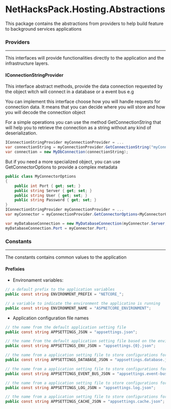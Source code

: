 ﻿NetHacksPack.Hosting.Abstractions
=====================
This package contains the abstractions from providers to help build feature to background services applications

### Providers
---
This interfaces will provide functionalities directly to the application and the infrastructure layers.

#### IConnectionStringProvider
This interface abstract methods, provide the data connection requested by the object witch will connect in a database or a event bus e.g

You can implement this interface choose how you will handle requests for connection data.
It means that you can decide where you will store and how you will decode the connection object

For a simple operations you can use the method GetConnectionString that will help you to retrieve the connection as a string without any kind of deserialization.

```c#
IConnectionStringProvider myConnectionProvider = ...
var connectionString = myConnectionProvider.GetConnectionString("myConnectionKey");
var connection = new MyDbConnection(connectionString);
```
But if you need a more specialized object, you can use GetConnectorOptions to provide a complex metadata

```c#
public class MyConnectorOptions
{
	public int Port { get; set; }
	public string Server { get; set; }
	public string User { get; set; }
	public string Password { get; set; }
}
IConnectionStringProvider myConnectionProvider = ...
var myConnector = myConnectionProvider.GetConnectorOptions<MyConnectorOptions>("myConnectionKey");

var myDatabaseConnection = new MyDatabaseConnection(myConnector.Server, myConnector.User, myConnector.Password);
myDatabaseConnection.Port = myConnector.Port;

```

### Constants
---
The constants contains common values to the application

#### Prefixies
* Environament variables:

```c#
// a default prefix to the application variables
public const string ENVIRONMENT_PREFIX = "NETCORE_";

// a variable to indicate the environment the applicatino is running
public const string ENVIRONMENT_NAME = "ASPNETCORE_ENVIRONMENT";
```

* Application configuration file names

```c#
// the name from the default application setting file
public const string APPSETTINGS_JSON = "appsettings.json";

// the name from the default application setting file based on the environment the applicatin is running replaced on {0}
public const string APPSETTINGS_ENV_JSON = "appsettings.{0}.json";

// the name from a application setting file to store configurations for database
public const string APPSETTINGS_DATABASE_JSON = "appsettings.database.json";

// the name from a application setting file to store configurations for eventbus
public const string APPSETTINGS_EVENT_BUS_JSON = "appsettings.event-bus.json";

// the name from a application setting file to store configurations for log
public const string APPSETTINGS_LOG_JSON = "appsettings.log.json";

// the name from a application setting file to store configurations for cache
public const string APPSETTINGS_CACHE_JSON = "appsettings.cache.json";
```